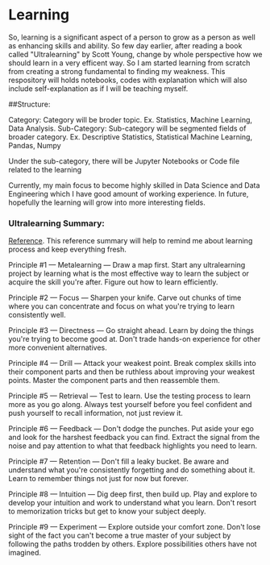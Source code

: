 # Learning

So, learning is a significant aspect of a person to grow as a person as well as enhancing skills and ability. So few day earlier, after reading a book called "Ultralearning" by Scott Young, change by whole perspective how we should learn in a very efficent way. So I am started learning from scratch from creating a strong fundamental to finding my weakness. This respository will holds notebooks, codes with explanation which will also include self-explanation as if I will be teaching myself.

##Structure:

Category: Category will be broder topic. Ex. Statistics, Machine Learning, Data Analysis.
Sub-Category: Sub-category will be segmented fields of broader category. Ex. Descriptive Statistics, Statistical Machine Learning, Pandas, Numpy

Under the sub-category, there will be Jupyter Notebooks or Code file related to the learning


Currently, my main focus to become highly skilled in Data Science and Data Engineering which I have good amount of working experience. In future, hopefully the learning will grow into more interesting fields.


### Ultralearning Summary:
[Reference](https://summaries.com/blog/ultralearning). This reference summary will help to remind me about learning process and keep everything fresh.

Principle #1 — Metalearning — Draw a map first. Start any ultralearning project by learning what is the most effective way to learn the subject or acquire the skill you're after. Figure out how to learn efficiently.

Principle #2 — Focus — Sharpen your knife. Carve out chunks of time where you can concentrate and focus on what you're trying to learn consistently well.

Principle #3 — Directness — Go straight ahead. Learn by doing the things you're trying to become good at. Don't trade hands-on experience for other more convenient alternatives.

Principle #4 — Drill — Attack your weakest point. Break complex skills into their component parts and then be ruthless about improving your weakest points. Master the component parts and then reassemble them.

Principle #5 — Retrieval — Test to learn. Use the testing process to learn more as you go along. Always test yourself before you feel confident and push yourself to recall information, not just review it.

Principle #6 — Feedback — Don't dodge the punches. Put aside your ego and look for the harshest feedback you can find. Extract the signal from the noise and pay attention to what that feedback highlights you need to learn.

Principle #7 — Retention — Don't fill a leaky bucket. Be aware and understand what you're consistently forgetting and do something about it. Learn to remember things not just for now but forever.

Principle #8 — Intuition — Dig deep first, then build up. Play and explore to develop your intuition and work to understand what you learn. Don't resort to memorization tricks but get to know your subject deeply.

Principle #9 — Experiment — Explore outside your comfort zone. Don't lose sight of the fact you can't become a true master of your subject by following the paths trodden by others. Explore possibilities others have not imagined.
